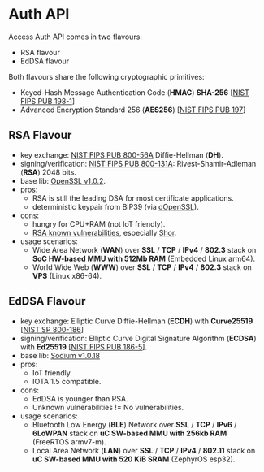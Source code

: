 # Auth API

Access Auth API comes in two flavours:
- RSA flavour
- EdDSA flavour

Both flavours share the following cryptographic primitives:
- Keyed-Hash Message Authentication Code (**HMAC**) **SHA-256** [[NIST FIPS PUB 198-1](https://nvlpubs.nist.gov/nistpubs/FIPS/NIST.FIPS.198-1.pdf)]
- Advanced Encryption Standard 256 (**AES256**) [[NIST FIPS PUB 197](https://nvlpubs.nist.gov/nistpubs/FIPS/NIST.FIPS.197.pdf)]

## RSA Flavour
- key exchange: [NIST FIPS PUB 800-56A](https://nvlpubs.nist.gov/nistpubs/Legacy/SP/nistspecialpublication800-56ar.pdf) Diffie-Hellman (**DH**).
- signing/verification: [NIST FIPS PUB 800-131A](https://nvlpubs.nist.gov/nistpubs/SpecialPublications/NIST.SP.800-131Ar2.pdf): Rivest-Shamir-Adleman (**RSA**) 2048 bits.
- base lib: [OpenSSL v1.0.2](https://github.com/openssl/openssl/releases/tag/OpenSSL_1_0_2u).
- pros:
  - RSA is still the leading DSA for most certificate applications.
  - deterministic keypair from BIP39 (via [dOpenSSL](https://github.com/bernardoaraujor/dopenssl)).
- cons:
  - hungry for CPU+RAM (not IoT friendly).
  - [RSA known vulnerabilities](https://crypto.stanford.edu/~dabo/pubs/papers/RSA-survey.pdf), especially [Shor](https://eprint.iacr.org/2017/351.pdf).
- usage scenarios:
  - Wide Area Network (**WAN**) over **SSL** / **TCP** / **IPv4** / **802.3** stack on **SoC HW-based MMU with 512Mb RAM** (Embedded Linux arm64).
  - World Wide Web (**WWW**) over **SSL** / **TCP** / **IPv4** / **802.3** stack on **VPS** (Linux x86-64).

## EdDSA Flavour
- key exchange: Elliptic Curve Diffie-Hellman (**ECDH**) with **Curve25519** [[NIST SP 800-186](https://nvlpubs.nist.gov/nistpubs/SpecialPublications/NIST.SP.800-186-draft.pdf)]
- signing/verification: Elliptic Curve Digital Signature Algorithm (**ECDSA**) with **Ed25519** [[NIST FIPS PUB 186-5](https://nvlpubs.nist.gov/nistpubs/FIPS/NIST.FIPS.186-5-draft.pdf)].
- base lib: [Sodium v1.0.18](https://github.com/jedisct1/libsodium/tree/1.0.18)
- pros:
  - IoT friendly.
  - IOTA 1.5 compatible.
- cons:
  - EdDSA is younger than RSA.
  - Unknown vulnerabilities != No vulnerabilities.
- usage scenarios:
  - Bluetooth Low Energy (**BLE**) Network over **SSL** / **TCP** / **IPv6** / **6LoWPAN** stack on **uC SW-based MMU with 256kb RAM** (FreeRTOS armv7-m).
  - Local Area Network (**LAN**) over **SSL** / **TCP** / **IPv4** / **802.11** stack on **uC SW-based MMU with 520 KiB SRAM** (ZephyrOS esp32).
